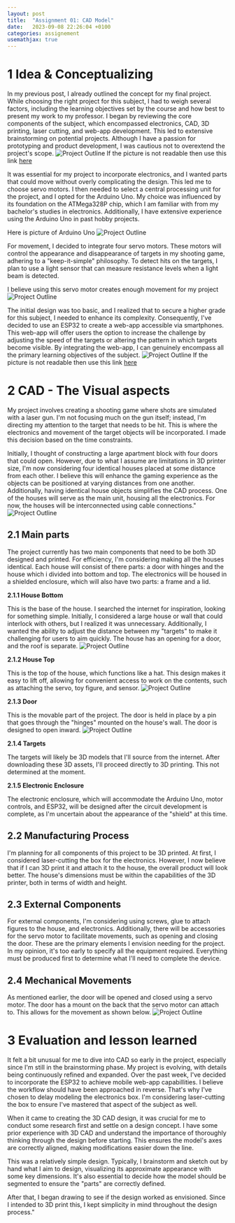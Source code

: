 ```yaml
---
layout: post
title:  "Assignment 01: CAD Model"
date:   2023-09-08 22:26:04 +0100
categories: assignement
usemathjax: true
---
```


# 1 Idea & Conceptualizing
In my previous post, I already outlined the concept for my final project. While choosing the right project for this subject, I had to weigh several factors, including the learning objectives set by the course and how best to present my work to my professor. I began by reviewing the core components of the subject, which encompassed electronics, CAD, 3D printing, laser cutting, and web-app development. This led to extensive brainstorming on potential projects. Although I have a passion for prototyping and product development, I was cautious not to overextend the project's scope.
![Project Outline](https://i.ibb.co/2WJz1GN/Skjermbilde-2023-08-28-111433.png "Laser Gun Game")
If the picture is not readable then use this link [here](https://i.ibb.co/2WJz1GN/Skjermbilde-2023-08-28-111433.png)

It was essential for my project to incorporate electronics, and I wanted parts that could move without overly complicating the design. This led me to choose servo motors. I then needed to select a central processing unit for the project, and I opted for the Arduino Uno. My choice was influenced by its foundation on the ATMega328P chip, which I am familiar with from my bachelor's studies in electronics. Additionally, I have extensive experience using the Arduino Uno in past hobby projects.

Here is picture of Arduino Uno
![Project Outline](https://knowhow.distrelec.com/wp-content/uploads/2023/03/iStock-458960107.jpg "Arduino Uno")


For movement, I decided to integrate four servo motors. These motors will control the appearance and disappearance of targets in my shooting game, adhering to a "keep-it-simple" philosophy. To detect hits on the targets, I plan to use a light sensor that can measure resistance levels when a light beam is detected.

I believe using this servo motor creates enough movement for my project
![Project Outline](https://gpiocc.github.io/learn/assets/post/2020-04-10-martin-ku-control-a-servo-motor-with-arduino/servo-sweeping.gif "Servo Motors")


The initial design was too basic, and I realized that to secure a higher grade for this subject, I needed to enhance its complexity. Consequently, I've decided to use an ESP32 to create a web-app accessible via smartphones. This web-app will offer users the option to increase the challenge by adjusting the speed of the targets or altering the pattern in which targets become visible. By integrating the web-app, I can genuinely encompass all the primary learning objectives of the subject.
![Project Outline](https://i.ibb.co/28gjD4F/Updated-mode.png "Updated Project Outline")
If the picture is not readable then use this link [here](https://i.ibb.co/28gjD4F/Updated-mode.png)


# 2 CAD - The Visual aspects 
My project involves creating a shooting game where shots are simulated with a laser gun. I'm not focusing much on the gun itself; instead, I'm directing my attention to the target that needs to be hit. This is where the electronics and movement of the target objects will be incorporated. I made this decision based on the time constraints.

Initially, I thought of constructing a large apartment block with four doors that could open. However, due to what I assume are limitations in 3D printer size, I'm now considering four identical houses placed at some distance from each other. I believe this will enhance the gaming experience as the objects can be positioned at varying distances from one another. Additionally, having identical house objects simplifies the CAD process. One of the houses will serve as the main unit, housing all the electronics. For now, the houses will be interconnected using cable connections."
![Project Outline](https://i.ibb.co/82VZNvs/2-1.png "House")

## 2.1 Main parts

The project currently has two main components that need to be both 3D designed and printed. For efficiency, I'm considering making all the houses identical. Each house will consist of there parts: a door with hinges and the house which i divided into bottom and top. The electronics will be housed in a shielded enclosure, which will also have two parts: a frame and a lid. 

**2.1.1 House Bottom**

This is the base of the house. I searched the internet for inspiration, looking for something simple. Initially, I considered a large house or wall that could interlock with others, but I realized it was unnecessary. Additionally, I wanted the ability to adjust the distance between my "targets" to make it challenging for users to aim quickly. The house has an opening for a door, and the roof is separate.
![Project Outline](https://i.ibb.co/HFTBMMs/2-2.png "House")

**2.1.2 House Top**

This is the top of the house, which functions like a hat. This design makes it easy to lift off, allowing for convenient access to work on the contents, such as attaching the servo, toy figure, and sensor.
![Project Outline](https://i.ibb.co/b5nFcKr/2-4.png "House")



**2.1.3 Door**

This is the movable part of the project. The door is held in place by a pin that goes through the "hinges" mounted on the house's wall. The door is designed to open inward.
![Project Outline](https://i.ibb.co/NFgm4QW/2-3.png "House")


**2.1.4 Targets** 

The targets will likely be 3D models that I'll source from the internet. After downloading these 3D assets, I'll proceed directly to 3D printing.
This not determined at the moment. 

**2.1.5 Electronic Enclosure**

The electronic enclosure, which will accommodate the Arduino Uno, motor controls, and ESP32, will be designed after the circuit development is complete, as I'm uncertain about the appearance of the "shield" at this time.


## 2.2 Manufacturing Process
I'm planning for all components of this project to be 3D printed. At first, I considered laser-cutting the box for the electronics. However, I now believe that if I can 3D print it and attach it to the house, the overall product will look better. The house's dimensions must be within the capabilities of the 3D printer, both in terms of width and height.

## 2.3 External Components
For external components, I'm considering using screws, glue to attach figures to the house, and electronics. Additionally, there will be accessories for the servo motor to facilitate movements, such as opening and closing the door. These are the primary elements I envision needing for the project. In my opinion, it's too early to specify all the equipment required. Everything must be produced first to determine what I'll need to complete the device. 

## 2.4 Mechanical Movements
As mentioned earlier, the door will be opened and closed using a servo motor. The door has a mount on the back that the servo motor can attach to. This allows for the movement as shown below.
![Project Outline](https://i.ibb.co/M9wrqrp/2-motion.gif "House")



# 3 Evaluation and lesson learned
It felt a bit unusual for me to dive into CAD so early in the project, especially since I'm still in the brainstorming phase. My project is evolving, with details being continuously refined and expanded. Over the past week, I've decided to incorporate the ESP32 to achieve mobile web-app capabillities. I believe the workflow should have been approached in reverse. That's why I've chosen to delay modeling the electronics box. I'm considering laser-cutting the box to ensure I've mastered that aspect of the subject as well.

When it came to creating the 3D CAD design, it was crucial for me to conduct some research first and settle on a design concept. I have some prior experience with 3D CAD and understand the importance of thoroughly thinking through the design before starting. This ensures the model's axes are correctly aligned, making modifications easier down the line.

This was a relatively simple design. Typically, I brainstorm and sketch out by hand what I aim to design, visualizing its approximate appearance with some key dimensions. It's also essential to decide how the model should be segmented to ensure the "parts" are correctly defined.

After that, I began drawing to see if the design worked as envisioned. Since I intended to 3D print this, I kept simplicity in mind throughout the design process."